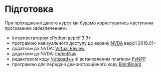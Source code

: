 # Підготовка

При проходженні даного курсу ми будемо користуватись наступним програмним забезпеченням:

- інтерпретатором [cPython](https://www.python.org/) версії 3.9+
- програмою невізуального доступу до екрану [NVDA](https://www.nvaccess.org/) версії 2018.01+
- додатком до NVDA: [Virtual Review](https://addons.nvda-project.org/addons/virtualRevision.uk.html)
- додатком до NVDA: [IndentNav](https://addons.nvda-project.org/addons/indentNav.uk.html)
- редактором коду [Notepad++](https://notepad-plus-plus.org/downloads/) зі встановленим плагіном [PyNPP](https://github.com/mpcabd/PyNPP)
- програмою для передачі демонстраційного коду [BlindBoard](https://github.com/ruslan-rv-ua/BlindBoard_idea)
